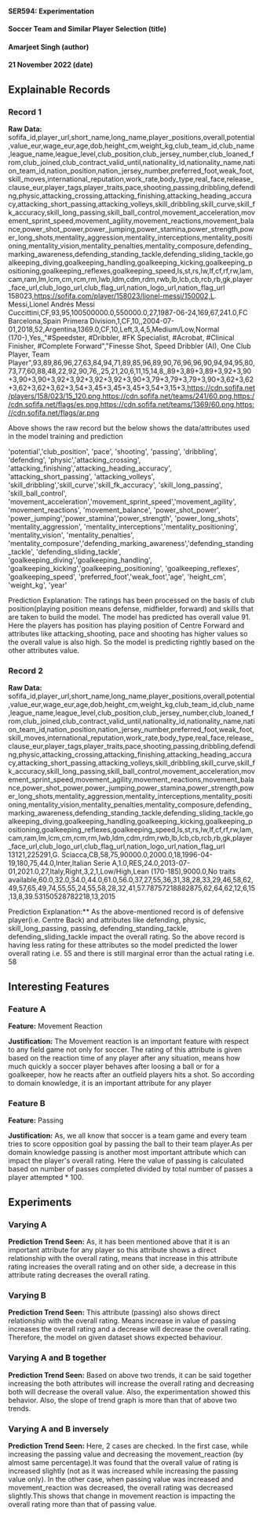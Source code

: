 #### SER594: Experimentation
#### Soccer Team and Similar Player Selection (title)
#### Amarjeet Singh (author)
#### 21 November 2022 (date)


## Explainable Records
### Record 1
**Raw Data:** 
sofifa_id,player_url,short_name,long_name,player_positions,overall,potential,value_eur,wage_eur,age,dob,height_cm,weight_kg,club_team_id,club_name,league_name,league_level,club_position,club_jersey_number,club_loaned_from,club_joined,club_contract_valid_until,nationality_id,nationality_name,nation_team_id,nation_position,nation_jersey_number,preferred_foot,weak_foot,skill_moves,international_reputation,work_rate,body_type,real_face,release_clause_eur,player_tags,player_traits,pace,shooting,passing,dribbling,defending,physic,attacking_crossing,attacking_finishing,attacking_heading_accuracy,attacking_short_passing,attacking_volleys,skill_dribbling,skill_curve,skill_fk_accuracy,skill_long_passing,skill_ball_control,movement_acceleration,movement_sprint_speed,movement_agility,movement_reactions,movement_balance,power_shot_power,power_jumping,power_stamina,power_strength,power_long_shots,mentality_aggression,mentality_interceptions,mentality_positioning,mentality_vision,mentality_penalties,mentality_composure,defending_marking_awareness,defending_standing_tackle,defending_sliding_tackle,goalkeeping_diving,goalkeeping_handling,goalkeeping_kicking,goalkeeping_positioning,goalkeeping_reflexes,goalkeeping_speed,ls,st,rs,lw,lf,cf,rf,rw,lam,cam,ram,lm,lcm,cm,rcm,rm,lwb,ldm,cdm,rdm,rwb,lb,lcb,cb,rcb,rb,gk,player_face_url,club_logo_url,club_flag_url,nation_logo_url,nation_flag_url
158023,https://sofifa.com/player/158023/lionel-messi/150002,L. Messi,Lionel Andrés Messi Cuccittini,CF,93,95,100500000.0,550000.0,27,1987-06-24,169,67,241.0,FC Barcelona,Spain Primera Division,1,CF,10,,2004-07-01,2018,52,Argentina,1369.0,CF,10,Left,3,4,5,Medium/Low,Normal (170-),Yes,,"#Speedster, #Dribbler, #FK Specialist, #Acrobat, #Clinical Finisher, #Complete Forward","Finesse Shot, Speed Dribbler (AI), One Club Player, Team Player",93,89,86,96,27,63,84,94,71,89,85,96,89,90,76,96,96,90,94,94,95,80,73,77,60,88,48,22,92,90,76,,25,21,20,6,11,15,14,8,,89+3,89+3,89+3,92+3,90+3,90+3,90+3,92+3,92+3,92+3,92+3,90+3,79+3,79+3,79+3,90+3,62+3,62+3,62+3,62+3,62+3,54+3,45+3,45+3,45+3,54+3,15+3,https://cdn.sofifa.net/players/158/023/15_120.png,https://cdn.sofifa.net/teams/241/60.png,https://cdn.sofifa.net/flags/es.png,https://cdn.sofifa.net/teams/1369/60.png,https://cdn.sofifa.net/flags/ar.png

Above shows the raw record but the below shows the data/attributes used in the model training and
prediction

'potential','club_position', 'pace', 'shooting', 'passing', 'dribbling', 'defending', 'physic','attacking_crossing', 'attacking_finishing','attacking_heading_accuracy', 'attacking_short_passing', 'attacking_volleys', 'skill_dribbling','skill_curve','skill_fk_accuracy', 'skill_long_passing', 'skill_ball_control', 'movement_acceleration','movement_sprint_speed','movement_agility', 'movement_reactions', 'movement_balance', 'power_shot_power', 'power_jumping','power_stamina','power_strength', 'power_long_shots', 'mentality_aggression', 'mentality_interceptions','mentality_positioning', 'mentality_vision', 'mentality_penalties', 'mentality_composure','defending_marking_awareness','defending_standing_tackle', 'defending_sliding_tackle', 'goalkeeping_diving','goalkeeping_handling', 'goalkeeping_kicking','goalkeeping_positioning', 'goalkeeping_reflexes', 'goalkeeping_speed', 'preferred_foot','weak_foot','age', 'height_cm', 'weight_kg', 'year'

Prediction Explanation: 
The ratings has been processed on the basis of club position(playing position means defense, midfielder, forward) 
and skills that are taken to build the model. The model has predicted has overall value 91. Here the
players has position has playing position of Centre Forward and attributes like attacking_shooting,
pace and shooting has higher values so the overall value is also high. So the model is predicting 
rightly based on the other attributes value.

### Record 2
**Raw Data:** 
sofifa_id,player_url,short_name,long_name,player_positions,overall,potential,value_eur,wage_eur,age,dob,height_cm,weight_kg,club_team_id,club_name,league_name,league_level,club_position,club_jersey_number,club_loaned_from,club_joined,club_contract_valid_until,nationality_id,nationality_name,nation_team_id,nation_position,nation_jersey_number,preferred_foot,weak_foot,skill_moves,international_reputation,work_rate,body_type,real_face,release_clause_eur,player_tags,player_traits,pace,shooting,passing,dribbling,defending,physic,attacking_crossing,attacking_finishing,attacking_heading_accuracy,attacking_short_passing,attacking_volleys,skill_dribbling,skill_curve,skill_fk_accuracy,skill_long_passing,skill_ball_control,movement_acceleration,movement_sprint_speed,movement_agility,movement_reactions,movement_balance,power_shot_power,power_jumping,power_stamina,power_strength,power_long_shots,mentality_aggression,mentality_interceptions,mentality_positioning,mentality_vision,mentality_penalties,mentality_composure,defending_marking_awareness,defending_standing_tackle,defending_sliding_tackle,goalkeeping_diving,goalkeeping_handling,goalkeeping_kicking,goalkeeping_positioning,goalkeeping_reflexes,goalkeeping_speed,ls,st,rs,lw,lf,cf,rf,rw,lam,cam,ram,lm,lcm,cm,rcm,rm,lwb,ldm,cdm,rdm,rwb,lb,lcb,cb,rcb,rb,gk,player_face_url,club_logo_url,club_flag_url,nation_logo_url,nation_flag_url
13121,225291,G. Sciacca,CB,58,75,90000.0,2000.0,18,1996-04-19,180,75,44.0,Inter,Italian Serie A,1.0,RES,24.0,2013-07-01,2021.0,27,Italy,Right,3,2,1,Low/High,Lean (170-185),9000.0,No traits available,60.0,32.0,34.0,44.0,61.0,56.0,37,27,55,36,31,38,28,33,29,46,58,62,49,57,65,49,74,55,55,24,55,58,28,32,41,57.78757218882875,62,64,62,12,6,15,13,8,39.53150528782218,13,2015

Prediction Explanation:** 
As the above-mentioned record is of defensive player(i.e. Centre Back) and attributes like defending, physic,
skill_long_passing, passing, defending_standing_tackle, defending_sliding_tackle impact the overall rating.
So the above record is having less rating for these attributes so the model predicted the lower overall rating 
i.e. 55 and there is still marginal error than the actual rating i.e. 58

## Interesting Features
### Feature A
**Feature:** 
Movement Reaction

**Justification:** 
The Movement reaction is an important feature with respect to any field game not only for soccer.
The rating of this attribute is given based on the reaction time of any player after any situation,
means how much quickly a soccer player behaves after loosing a ball or for a goalkeeper, how he
reacts after an outfield players hits a shot. So according to domain knowledge, it is an important
attribute for any player

### Feature B
**Feature:** 
Passing

**Justification:** 
As, we all know that soccer is a team game and every team tries to score opposition goal by passing
the ball to their team player.As per domain knowledge passing is another  most important attribute 
which can impact the player's overall rating. Here the value of passing is calculated based on number
of passes completed divided by total number of passes a player attempted * 100. 

## Experiments 
### Varying A
**Prediction Trend Seen:** 
As, it has been mentioned above that it is an important attribute for any player so this attribute
shows a direct relationship with the overall rating, means that increase in this attribute rating
increases the overall rating and on other side, a decrease in this attribute rating decreases the 
overall rating.

### Varying B
**Prediction Trend Seen:**
This attribute (passing) also shows direct relationship with the overall rating. Means increase in
value of passing increases the overall rating and a decrease will decrease the overall rating.
Therefore, the model on given dataset shows expected behaviour. 

### Varying A and B together
**Prediction Trend Seen:** 
Based on above two trends, it can be said together increasing the both attributes will increase 
the overall rating and decreasing both will decrease the overall value. Also, the experimentation
showed this behavior. Also, the slope of trend graph is more than that of above two trends.


### Varying A and B inversely
**Prediction Trend Seen:** 
Here, 2 cases are checked. In the first case, while increasing the passing value and decreasing the 
movement_reaction (by almost same percentage).It was found that the overall value of rating is increased
slightly (not as it was increased while increasing the passing value only). In the other case,
when passing value was increased and movement_reaction was decreased, the overall rating was
decreased slightly.This shows that change in movement reaction is impacting the overall rating
more than that of passing value.